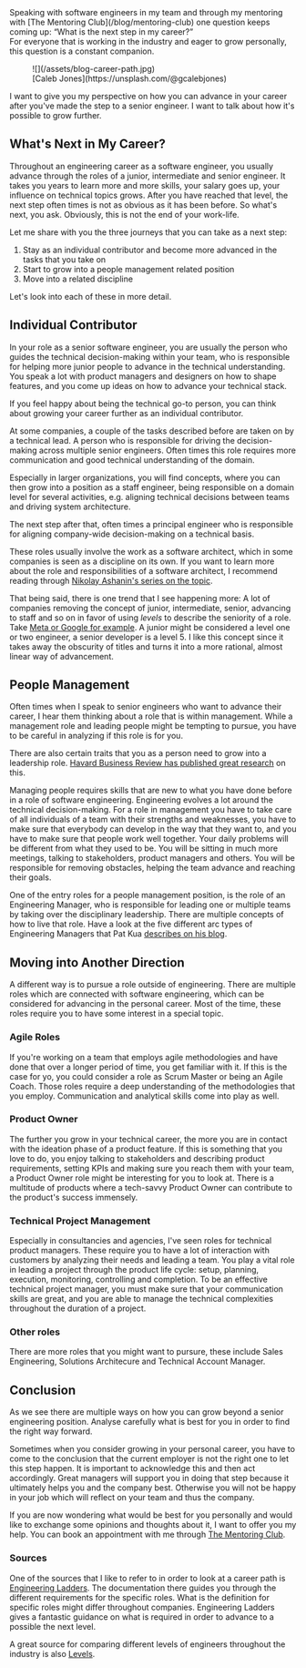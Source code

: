 <div class="post__intro" markdown="1">
Speaking with software engineers in my team and through my mentoring with [The Mentoring Club](/blog/mentoring-club) one question keeps coming up: &ldquo;What is the next step in my career?&rdquo;<br>
For everyone that is working in the industry and eager to grow personally, this question is a constant companion.
</div>

<figure class="image image--block" markdown="1">
  ![](/assets/blog-career-path.jpg)

<figcaption class="image__caption image__caption--no-border" markdown="1">
  <span class="image__caption__copywrite">[Caleb Jones](https://unsplash.com/@gcalebjones)</span>
</figcaption>
</figure>

I want to give you my perspective on how you can advance in your career after you've made the step to a senior engineer. I want to talk about how it's possible to grow further.

## What's Next in My Career?

Throughout an engineering career as a software engineer, you usually advance through the roles of a junior, intermediate and senior engineer. It takes you years to learn more and more skills, your salary goes up, your influence on technical topics grows.
After you have reached that level, the next step often times is not as obvious as it has been before. So what's next, you ask. Obviously, this is not the end of your work-life.

Let me share with you the three journeys that you can take as a next step:

1. Stay as an individual contributor and become more advanced in the tasks that you take on
2. Start to grow into a people management related position
3. Move into a related discipline

Let's look into each of these in more detail.

## Individual Contributor

In your role as a senior software engineer, you are usually the person who guides the technical decision-making within your team, who is responsible for helping more junior people to advance in the technical understanding. You speak a lot with product managers and designers on how to shape features, and you come up ideas on how to advance your technical stack.

If you feel happy about being the technical go-to person, you can think about growing your career further as an individual contributor.

At some companies, a couple of the tasks described before are taken on by a technical lead. A person who is responsible for driving the decision-making across multiple senior engineers. Often times this role requires more communication and good technical understanding of the domain.

Especially in larger organizations, you will find concepts, where you can then grow into a position as a staff engineer, being responsible on a domain level for several activities, e.g. aligning technical decisions between teams and driving system architecture.

The next step after that, often times a principal engineer who is responsible for aligning company-wide decision-making on a technical basis.

These roles usually involve the work as a software architect, which in some companies is seen as a discipline on its own. If you want to learn more about  the role and responsibilities of a software architect, I recommend reading through [Nikolay Ashanin's series on the topic](https://medium.com/@nvashanin/the-path-to-becoming-a-software-architect-de53f1cb310a).

That being said, there is one trend that I see happening more: A lot of companies removing the concept of junior, intermediate, senior, advancing to staff and so on in favor of using _levels_ to describe the seniority of a role. Take [Meta or Google for example](https://www.levels.fyi/?compare=Google,Facebook&track=Software%20Engineer). A junior might be considered a level one or two engineer, a senior developer is a level 5.
I like this concept since it takes away the obscurity of titles and turns it into a more rational, almost linear way of advancement.

## People Management

Often times when I speak to senior engineers who want to advance their career, I hear them thinking about a role that is within management.
While a management role and leading people might be tempting to pursue, you have to be careful in analyzing if this role is for you.

There are also certain traits that you as a person need to grow into a leadership role. [Havard Business Review has published great research](https://hbr.org/2016/03/the-most-important-leadership-competencies-according-to-leaders-around-the-world) on this.

Managing people requires skills that are new to what you have done before in a role of software engineering. Engineering evolves a lot around the technical decision-making. For a role in management you have to take care of all individuals of a team with their strengths and weaknesses, you have to make sure that everybody can develop in the way that they want to, and you have to make sure that people work well together.
Your daily problems will be different from what they used to be. You will be sitting in much more meetings, talking to stakeholders, product managers and others. You will be responsible for removing obstacles, helping the team advance and reaching their goals.

One of the entry roles for a people management position, is the role of an Engineering Manager, who is responsible for leading one or multiple teams by taking over the disciplinary leadership. There are multiple concepts of how to live that role. Have a look at the five different arc types of Engineering Managers that Pat Kua [describes on his blog](https://www.patkua.com/blog/5-engineering-manager-archetypes/).

## Moving into Another Direction

A different way is to pursue a role outside of engineering. There are multiple roles which are connected with software engineering, which can be considered for advancing in the personal career. Most of the time, these roles require you to have some interest in a special topic.

### Agile Roles

If you're working on a team that employs agile methodologies and have done that over a longer period of time, you get familiar with it. If this is the case for yo, you could consider a role as Scrum Master or being an Agile Coach.
Those roles require a deep understanding of the methodologies that you employ. Communication and analytical skills come into play as well.

### Product Owner

The further you grow in your technical career, the more you are in contact with the ideation phase of a product feature. If this is something that you love to do, you enjoy talking to stakeholders and describing product requirements, setting KPIs and making sure you reach them with your team, a Product Owner role might be interesting for you to look at.
There is a multitude of products where a tech-savvy Product Owner can contribute to the product's success immensely.

### Technical Project Management

Especially in consultancies and agencies, I've seen roles for technical product managers. These require you to have a lot of interaction with customers by analyzing their needs and leading a team. You play a vital role in leading a project through the product life cycle: setup, planning, execution, monitoring, controlling and completion.
To be an effective technical project manager, you must make sure that your communication skills are great, and you are able to manage the technical complexities throughout the duration of a project.

### Other roles

There are more roles that you might want to pursure, these include Sales Engineering, Solutions Architecure and Technical Account Manager.

## Conclusion

As we see there are multiple ways on how you can grow beyond a senior engineering position. Analyse carefully what is best for you in order to find the right way forward.

Sometimes when you consider growing in your personal career, you have to come to the conclusion that the current employer is not the right one to let this step happen. It is important to acknowledge this and then act accordingly. Great managers will support you in doing that step because it ultimately helps you and the company best. Otherwise you will not be happy in your job which will reflect on your team and thus the company.

If you are now wondering what would be best for you personally and would like to exchange some opinions and thoughts about it, I want to offer you my help. You can book an appointment with me through [The Mentoring Club](/blog/mentoring-club).

### Sources

One of the sources that I like to refer to in order to look at a career path is [Engineering Ladders](http://www.engineeringladders.com/). The documentation there guides you through the different requirements for the specific roles. What is the definition for specific roles might differ throughout companies. Engineering Ladders gives a fantastic guidance on what is required in order to advance to a possible the next level.

A great source for comparing different levels of engineers throughout the industry is also [Levels](https://www.levels.fyi/).
